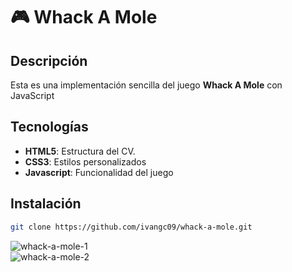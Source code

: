 # 🎮 Whack A Mole

## Descripción
Esta es una implementación sencilla del juego **Whack A Mole** con JavaScript


## Tecnologías
- **HTML5**: Estructura del CV.
- **CSS3**: Estilos personalizados
- **Javascript**: Funcionalidad del juego

## Instalación
   ```bash
   git clone https://github.com/ivangc09/whack-a-mole.git
   ```

![whack-a-mole-1](https://github.com/user-attachments/assets/1eef8200-24af-4d02-b2fa-bfd0e162186a)  
![whack-a-mole-2](https://github.com/user-attachments/assets/33f3f4d0-1de8-4b5f-b3f9-13e9256e13cf)
